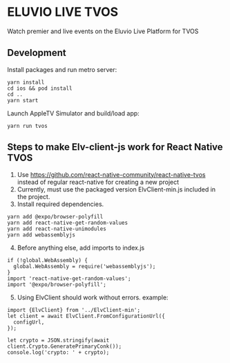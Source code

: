 # ELUVIO LIVE TVOS

Watch premier and live events on the Eluvio Live Platform for TVOS

## Development

Install packages and run metro server:

```
yarn install
cd ios && pod install
cd ..
yarn start
```

Launch AppleTV Simulator and build/load app:

```
yarn run tvos
```

## Steps to make Elv-client-js work for React Native TVOS

1. Use https://github.com/react-native-community/react-native-tvos instead of regular react-native for creating a new project
2. Currently, must use the packaged version ElvClient-min.js included in the project.
3. Install required dependencies.

```
yarn add @expo/browser-polyfill
yarn add react-native-get-random-values
yarn add react-native-unimodules
yarn add webassemblyjs
```

4. Before anything else, add imports to index.js

```
if (!global.WebAssembly) {
  global.WebAssembly = require('webassemblyjs');
}
import 'react-native-get-random-values';
import '@expo/browser-polyfill';
```

5. Using ElvClient should work without errors. example:

```
import {ElvClient} from '../ElvClient-min';
let client = await ElvClient.FromConfigurationUrl({
  configUrl,
});

let crypto = JSON.stringify(await client.Crypto.GeneratePrimaryConk());
console.log('crypto: ' + crypto);
```
